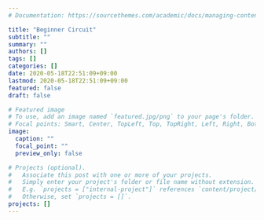 ```yaml
---
# Documentation: https://sourcethemes.com/academic/docs/managing-content/

title: "Beginner Circuit"
subtitle: ""
summary: ""
authors: []
tags: []
categories: []
date: 2020-05-18T22:51:09+09:00
lastmod: 2020-05-18T22:51:09+09:00
featured: false
draft: false

# Featured image
# To use, add an image named `featured.jpg/png` to your page's folder.
# Focal points: Smart, Center, TopLeft, Top, TopRight, Left, Right, BottomLeft, Bottom, BottomRight.
image:
  caption: ""
  focal_point: ""
  preview_only: false

# Projects (optional).
#   Associate this post with one or more of your projects.
#   Simply enter your project's folder or file name without extension.
#   E.g. `projects = ["internal-project"]` references `content/project/deep-learning/index.md`.
#   Otherwise, set `projects = []`.
projects: []
---
```

